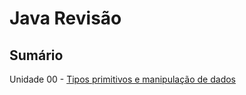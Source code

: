 # Java Revisão

## Sumário

Unidade 00 - [Tipos primitivos e manipulação de dados](https://github.com/emanoelvianna/java-revisao/blob/main/unidade%2000%20-%20Tipos%20primitivos%20e%20manipula%C3%A7%C3%A3o%20de%20dados)
